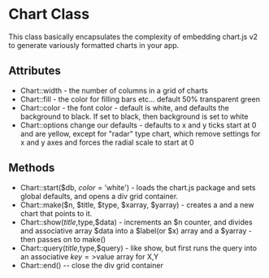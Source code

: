 # Chart Class

This class basically encapsulates the complexity of embedding chart.js v2 to generate variously formatted charts in your app.

## Attributes

* Chart::width - the number of columns in a grid of charts
* Chart::fill - the color for filling bars etc... default 50% transparent green
* Chart::color - the font color - default is white, and defaults the background to black. If set to black, then background is set to white
* Chart::options change our defaults - defaults to x and y ticks start at 0 and are yellow, except for "radar" type chart, which remove settings for x and y axes and forces the radial scale to start at 0


## Methods

* Chart::start($db, $color='$white') - loads the chart.js package and sets global defaults, and opens a div grid container.
* Chart::make($n, $title, $type, $xarray, $yarray) - creates a <canvas id=chart{$n}> and a new chart that points to it.
* Chart::show($title,$type,$data) - increments an $n counter, and divides and associative array $data into a $label(or $x) array and a $yarray - then passes on to make()
* Chart::query($title,$type,$query) - like show, but first runs the query into an associative $key=>$value array for X,Y
* Chart::end() -- close the div grid container
	
